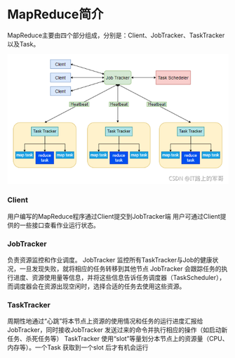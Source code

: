
# MapReduce简介

MapReduce主要由四个部分组成，分别是：Client、JobTracker、TaskTracker以及Task。

![](MapReduce简介_1.png)

### Client
用户编写的MapReduce程序通过Client提交到JobTracker端 用户可通过Client提供的一些接口查看作业运行状态。

### JobTracker
负责资源监控和作业调度。 JobTracker 监控所有TaskTracker与Job的健康状况，一旦发现失败，就将相应的任务转移到其他节点 JobTracker 会跟踪任务的执行进度、资源使用量等信息，并将这些信息告诉任务调度器（TaskScheduler），而调度器会在资源出现空闲时，选择合适的任务去使用这些资源。

### TaskTracker 
周期性地通过“心跳”将本节点上资源的使用情况和任务的运行进度汇报给JobTracker，同时接收JobTracker 发送过来的命令并执行相应的操作（如启动新任务、杀死任务等） TaskTracker 使用“slot”等量划分本节点上的资源量（CPU、内存等）。一个Task 获取到一个slot 后才有机会运行
